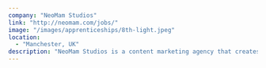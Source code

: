 ```yaml
---
company: "NeoMam Studios"
link: "http://neomam.com/jobs/"
image: "/images/apprenticeships/8th-light.jpeg"
location:
  - "Manchester, UK"
description: "NeoMam Studios is a content marketing agency that creates stunning visual content for its clients."
---
```

